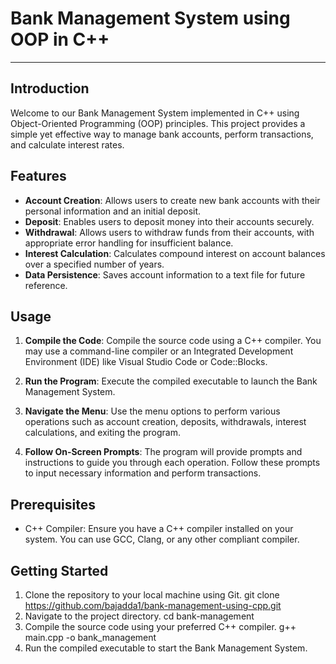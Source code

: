 # Bank Management System using OOP in C++

---

## Introduction

Welcome to our Bank Management System implemented in C++ using Object-Oriented Programming (OOP) principles. This project provides a simple yet effective way to manage bank accounts, perform transactions, and calculate interest rates.

## Features

- **Account Creation**: Allows users to create new bank accounts with their personal information and an initial deposit.
- **Deposit**: Enables users to deposit money into their accounts securely.
- **Withdrawal**: Allows users to withdraw funds from their accounts, with appropriate error handling for insufficient balance.
- **Interest Calculation**: Calculates compound interest on account balances over a specified number of years.
- **Data Persistence**: Saves account information to a text file for future reference.

## Usage

1. **Compile the Code**: Compile the source code using a C++ compiler. You may use a command-line compiler or an Integrated Development Environment (IDE) like Visual Studio Code or Code::Blocks.

2. **Run the Program**: Execute the compiled executable to launch the Bank Management System.

3. **Navigate the Menu**: Use the menu options to perform various operations such as account creation, deposits, withdrawals, interest calculations, and exiting the program.

4. **Follow On-Screen Prompts**: The program will provide prompts and instructions to guide you through each operation. Follow these prompts to input necessary information and perform transactions.

## Prerequisites

- C++ Compiler: Ensure you have a C++ compiler installed on your system. You can use GCC, Clang, or any other compliant compiler.

## Getting Started

1. Clone the repository to your local machine using Git. git clone https://github.com/bajadda1/bank-management-using-cpp.git
2. Navigate to the project directory. cd bank-management
3. Compile the source code using your preferred C++ compiler. g++ main.cpp -o bank_management
4. Run the compiled executable to start the Bank Management System.



   
